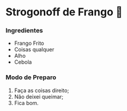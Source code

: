 # Strogonoff de Frango :chicken:

### Ingredientes

- Frango Frito
- Coisas qualquer
- Alho
- Cebola

### Modo de Preparo

1. Faça as coisas direito;
2. Não deixei queimar;
3. Fica bom.



